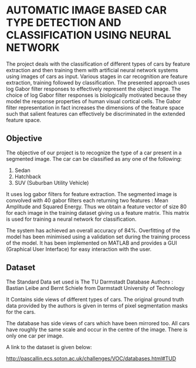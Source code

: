 # AUTOMATIC IMAGE BASED CAR TYPE DETECTION AND CLASSIFICATION USING NEURAL NETWORK
The project deals with the classification of different types of cars by feature extraction and then
training them with artificial neural network systems using images of cars as input. Various stages
in car recognition are feature extraction, training followed by classification.
The presented approach uses log Gabor filter responses to effectively represent the object image.
The choice of log Gabor filter responses is biologically motivated because they model the
response properties of human visual cortical cells. The Gabor filter representation in fact
increases the dimensions of the feature space such that salient features can effectively be
discriminated in the extended feature space.

## Objective
The objective of our project is to recognize the type of a car present in a segmented image.
The car can be classified as any one of the following:

1. Sedan
2. Hatchback
3. SUV (Suburban Utility Vehicle)

It uses log gabor filters for feature extraction. The segmented image is convolved with 40 gabor
filters each returning two features : Mean Amplitude and Squared Energy. Thus we obtain a
feature vector of size 80 for each image in the training dataset giving us a feature matrix. This
matrix is used for training a neural network for classification.

The system has achieved an overall accuracy of 84%. Overfitting of the model has been
minimised using a validation set during the training process of the model. It has been
implemented on MATLAB and provides a GUI (Graphical User Interface) for easy interaction
with the user.

## Dataset
The Standard Data set used is The TU Darmstadt Database
Authors : Bastian Leibe and Bernt Schiele from Darmstadt University of Technology

It Contains side views of different types of cars. The original ground truth data provided by the
authors is given in terms of pixel segmentation masks for the cars.

The database has side views of cars which have been mirrored too. All cars have roughly the
same scale and occur in the centre of the image. There is only one car per image.

A link to the dataset is given below:

http://pascallin.ecs.soton.ac.uk/challenges/VOC/databases.html#TUD
